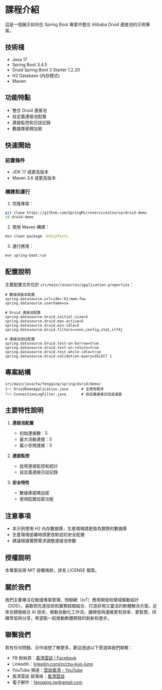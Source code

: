 # 課程介紹

這是一個展示如何在 Spring Boot 專案中整合 Alibaba Druid 連接池的示例專案。

## 技術棧

- Java 17
- Spring Boot 3.4.5
- Druid Spring Boot 3 Starter 1.2.20
- H2 Database (內存模式)
- Maven

## 功能特點

- 整合 Druid 連接池
- 自定義連接池配置
- 連接監控和日誌記錄
- 數據庫密碼加密

## 快速開始

### 前置條件

- JDK 17 或更高版本
- Maven 3.6 或更高版本

### 構建和運行

1. 克隆專案：
```bash
git clone https://github.com/SpringMicroservicesCourse/druid-demo
cd druid-demo
```

2. 使用 Maven 構建：
```bash
mvn clean package -DskipTests
```

3. 運行應用：
```bash
mvn spring-boot:run
```

## 配置說明

主要配置文件位於 `src/main/resources/application.properties`：

```properties
# 數據源基本配置
spring.datasource.url=jdbc:h2:mem:foo
spring.datasource.username=sa

# Druid 連接池配置
spring.datasource.druid.initial-size=5
spring.datasource.druid.max-active=5
spring.datasource.druid.min-idle=5
spring.datasource.druid.filters=conn,config,stat,slf4j

# 連接池測試配置
spring.datasource.druid.test-on-borrow=true
spring.datasource.druid.test-on-return=true
spring.datasource.druid.test-while-idle=true
spring.datasource.druid.validation-query=SELECT 1
```

## 專案結構

```
src/main/java/tw/fengqing/spring/durid/demo/
├── DruidDemoApplication.java      # 主應用程序
└── ConnectionLogFilter.java       # 自定義連接日誌過濾器
```

## 主要特性說明

1. **連接池配置**
   - 初始連接數：5
   - 最大活動連接：5
   - 最小空閒連接：5

2. **連接監控**
   - 啟用連接監控和統計
   - 自定義連接日誌記錄

3. **安全特性**
   - 數據庫密碼加密
   - 使用配置加密功能

## 注意事項

- 本示例使用 H2 內存數據庫，生產環境請更換為實際的數據庫
- 生產環境部署時請更改默認的安全配置
- 建議根據實際需求調整連接池參數

## 授權說明

本專案採用 MIT 授權條款，詳見 LICENSE 檔案。 

## 關於我們

我們主要專注在敏捷專案管理、物聯網（IoT）應用開發和領域驅動設計（DDD）。喜歡把先進技術和實務經驗結合，打造好用又靈活的軟體解決方案。近來也積極結合 AI 技術，推動自動化工作流，讓開發與運維更有效率、更智慧。持續學習與分享，希望能一起推動軟體開發的創新和進步。

## 聯繫我們

若有任何問題、合作或想了解更多，歡迎透過以下管道與我們聯繫：

- FB 粉絲頁：[風清雲談 | Facebook](https://www.facebook.com/profile.php?id=61576838896062)
- LinkedIn：[linkedin.com/in/chu-kuo-lung](https://www.linkedin.com/in/chu-kuo-lung)
- YouTube 頻道：[雲談風清 - YouTube](https://www.youtube.com/channel/UCXDqLTdCMiCJ1j8xGRfwEig)
- 風清雲談 部落格：[風清雲談](https://blog.fengqing.tw/)
- 電子郵件：[fengqing.tw@gmail.com](mailto:fengqing.tw@gmail.com)